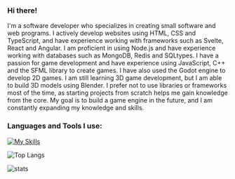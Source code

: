 ### Hi there! 

I'm a software developer who specializes in creating small software and web programs. I actively develop websites using HTML, CSS and TypeScript, and have experience working with frameworks such as Svelte, React and Angular. I am proficient in using Node.js and have experience working with databases such as MongoDB, Redis and SQLtypes. I have a passion for game development and have experience using JavaScript, C++ and the SFML library to create games. I have also used the Godot engine to develop 2D games. I am still learning 3D game development, but I am able to build 3D models using Blender. I prefer not to use libraries or frameworks most of the time, as starting projects from scratch helps me gain knowledge from the core. My goal is to build a game engine in the future, and I am constantly expanding my knowledge and skills.


### Languages and Tools I use:
[![My Skills](https://skills.thijs.gg/icons?i=ts,js,svelte,nodejs,deno,python,cs,cpp,java,kotlin,lua,swift,go,rust,redis,mongodb,firebase,mysql,sqlite,vscode,visualstudio,bash)](https://skills.thijs.gg)

![Top Langs](https://github-readme-stats.vercel.app/api/top-langs/?username=itsfuad&theme=transparent&layout=donut&hide=html,css,scss,ejs,java,cmake,makefile,shell,javascript&langs_count=12&hide_border=true)

![stats](https://github-readme-stats.vercel.app/api?username=itsfuad&theme=transparent&hide_border=true&rank_icon=percentile)
